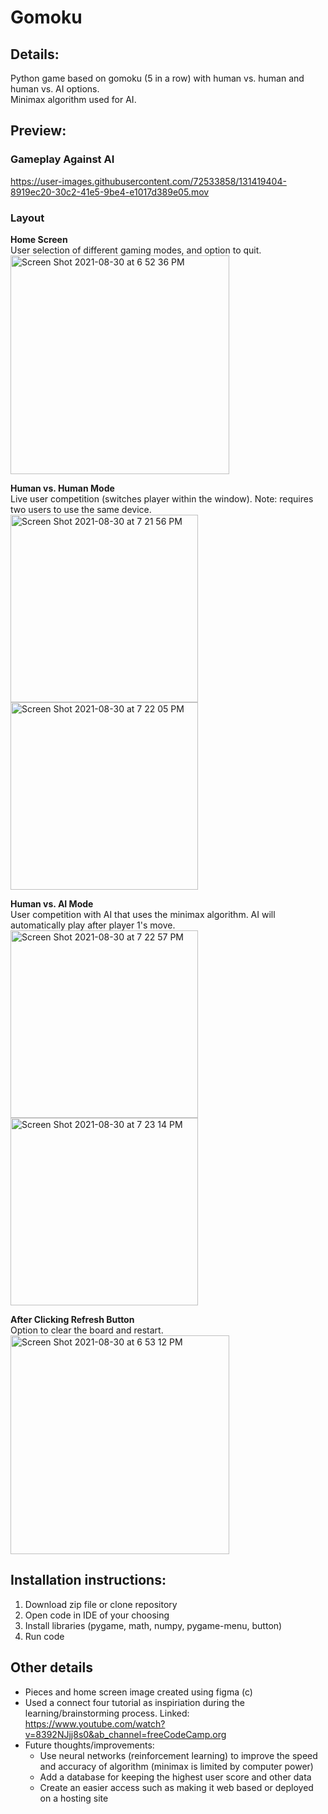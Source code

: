 # Gomoku 
## Details:
Python game based on gomoku (5 in a row) with human vs. human and human vs. AI options.  
Minimax algorithm used for AI.

## Preview:
### Gameplay Against AI
https://user-images.githubusercontent.com/72533858/131419404-8919ec20-30c2-41e5-9be4-e1017d389e05.mov

### Layout
**Home Screen**\
User selection of different gaming modes, and option to quit.\
<img width="350" alt="Screen Shot 2021-08-30 at 6 52 36 PM" src="https://user-images.githubusercontent.com/72533858/131417628-4ae34f00-4cb9-47d6-ba99-770866c73d7e.png">

**Human vs. Human Mode**\
Live user competition (switches player within the window). Note: requires two users to use the same device.\
<img width="300" alt="Screen Shot 2021-08-30 at 7 21 56 PM" src="https://user-images.githubusercontent.com/72533858/131418180-c52ac0cb-3a15-4fea-8535-d874b874be02.png">
<img width="300" alt="Screen Shot 2021-08-30 at 7 22 05 PM" src="https://user-images.githubusercontent.com/72533858/131418186-84a4700e-e57b-4be2-826b-9c23c5021eff.png">


**Human vs. AI Mode**\
User competition with AI that uses the minimax algorithm. AI will automatically play after player 1's move.\
<img width="300" alt="Screen Shot 2021-08-30 at 7 22 57 PM" src="https://user-images.githubusercontent.com/72533858/131418291-2e8922de-8b3e-4f8a-95f3-a63eb77e99ee.png">
<img width="300" alt="Screen Shot 2021-08-30 at 7 23 14 PM" src="https://user-images.githubusercontent.com/72533858/131418297-fee8f6cd-9127-40e2-83ec-413f1dd00948.png">

**After Clicking Refresh Button**\
Option to clear the board and restart.\
<img width="350" alt="Screen Shot 2021-08-30 at 6 53 12 PM" src="https://user-images.githubusercontent.com/72533858/131418340-426d0227-5554-432f-a53c-42dbb4df9472.png">



## Installation instructions:
1. Download zip file or clone repository
2. Open code in IDE of your choosing
3. Install libraries (pygame, math, numpy, pygame-menu, button)
4. Run code

## Other details
- Pieces and home screen image created using figma (c)
- Used a connect four tutorial as inspiriation during the learning/brainstorming process. Linked: https://www.youtube.com/watch?v=8392NJjj8s0&ab_channel=freeCodeCamp.org
- Future thoughts/improvements:
  - Use neural networks (reinforcement learning) to improve the speed and accuracy of algorithm (minimax is limited by computer power)
  - Add a database for keeping the highest user score and other data
  - Create an easier access such as making it web based or deployed on a hosting site
